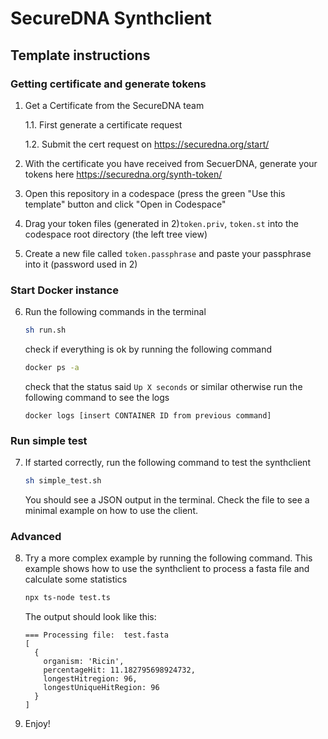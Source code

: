 # SecureDNA Synthclient

## Template instructions

### Getting certificate and generate tokens

1. Get a Certificate from the SecureDNA team

    1.1. First generate a certificate request

    1.2. Submit the cert request on https://securedna.org/start/

2. With the certificate you have received from SecuerDNA, generate your tokens here https://securedna.org/synth-token/ 
3. Open this repository in a codespace (press the green "Use this template" button and click "Open in Codespace"
4. Drag your token files (generated in 2)`token.priv`, `token.st` into the codespace root directory (the left tree view)
5. Create a new file called `token.passphrase` and paste your passphrase into it (password used in 2)

### Start Docker instance

6. Run the following commands in the terminal

    ```bash
    sh run.sh
    ```

    check if everything is ok by running the following command

    ```bash
    docker ps -a
    ```

    check that the status said `Up X seconds` or similar otherwise run the following command to see the logs

    ```
    docker logs [insert CONTAINER ID from previous command]
    ```


### Run simple test

7. If started correctly, run the following command to test the synthclient

      ```bash
      sh simple_test.sh
      ```

    You should see a JSON output in the terminal. Check the file to see a minimal example on how to use the client.

### Advanced

8. Try a more complex example by running the following command. This example shows how to use the synthclient to process a fasta file and calculate some statistics

    ```bash
    npx ts-node test.ts
    ```

    The output should look like this:
    ```
    === Processing file:  test.fasta
    [
      {
        organism: 'Ricin',
        percentageHit: 11.182795698924732,
        longestHitregion: 96,
        longestUniqueHitRegion: 96
      }
    ]
    ```

9. Enjoy!



